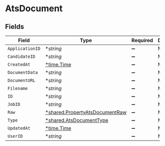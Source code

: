 # AtsDocument


## Fields

| Field                                                                                  | Type                                                                                   | Required                                                                               | Description                                                                            |
| -------------------------------------------------------------------------------------- | -------------------------------------------------------------------------------------- | -------------------------------------------------------------------------------------- | -------------------------------------------------------------------------------------- |
| `ApplicationID`                                                                        | **string*                                                                              | :heavy_minus_sign:                                                                     | N/A                                                                                    |
| `CandidateID`                                                                          | **string*                                                                              | :heavy_minus_sign:                                                                     | N/A                                                                                    |
| `CreatedAt`                                                                            | [*time.Time](https://pkg.go.dev/time#Time)                                             | :heavy_minus_sign:                                                                     | N/A                                                                                    |
| `DocumentData`                                                                         | **string*                                                                              | :heavy_minus_sign:                                                                     | N/A                                                                                    |
| `DocumentURL`                                                                          | **string*                                                                              | :heavy_minus_sign:                                                                     | N/A                                                                                    |
| `Filename`                                                                             | **string*                                                                              | :heavy_minus_sign:                                                                     | N/A                                                                                    |
| `ID`                                                                                   | **string*                                                                              | :heavy_minus_sign:                                                                     | N/A                                                                                    |
| `JobID`                                                                                | **string*                                                                              | :heavy_minus_sign:                                                                     | N/A                                                                                    |
| `Raw`                                                                                  | [*shared.PropertyAtsDocumentRaw](../../../pkg/models/shared/propertyatsdocumentraw.md) | :heavy_minus_sign:                                                                     | N/A                                                                                    |
| `Type`                                                                                 | [*shared.AtsDocumentType](../../../pkg/models/shared/atsdocumenttype.md)               | :heavy_minus_sign:                                                                     | N/A                                                                                    |
| `UpdatedAt`                                                                            | [*time.Time](https://pkg.go.dev/time#Time)                                             | :heavy_minus_sign:                                                                     | N/A                                                                                    |
| `UserID`                                                                               | **string*                                                                              | :heavy_minus_sign:                                                                     | N/A                                                                                    |